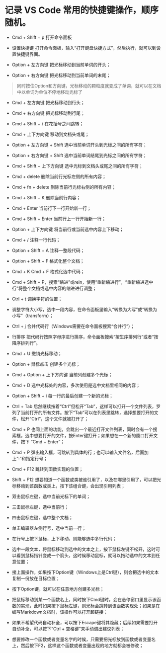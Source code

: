 # 记录 VS Code 常用的快捷键操作，顺序随机。

- Cmd + Shift + p 打开命令面板

- 设置快捷键 打开命令面板，输入“打开键盘快捷方式”，然后执行，就可以到设置快捷键界面。

- Option + 左方向键 把光标移动到当前单词的开头；
- Option + 右方向键 把光标移动到当前单词的末尾；
> 同时按住Option和方向键，光标移动的颗粒度就变成了单词，就可以在文档中以单词为单位不停地移动光标了

- Cmd + 左方向键 把光标移动到行头；
- Cmd + 右方向键 把光标移动到行尾；

- Cmd + Shift + \ 在花括号之间跳转；

- Cmd + 上下方向键 移动到文档头或尾；

- Option + 左方向键 + Shift 选中当前单词开头到光标之间的所有字符；
- Option + 右方向键 + Shift 选中当前单词结尾到光标之间的所有字符；

- Cmd + Shift + 上下方向键 选中光标到文档头或尾之间的所有字符；

- Cmd + delete 删除当前行光标左侧的所有内容；
- Cmd + fn + delete 删除当前行光标右侧的所有内容；

- Cmd + Shift + K 删除当前行内容；
- Cmd + Enter 当前行下一行开始新一行；
- Cmd + Shift + Enter 当前行上一行开始新一行；

- Option + 上下方向键 将当前行或当前选中内容上下移动；

- Cmd + / 注释一行代码；
- Option + Shift + A 注释一整段代码；

- Option + Shift + F 格式化整个文档；
- Cmd + K Cmd + F 格式化选中代码；

- Cmd + Shift + P，搜索“缩进”或rein，使用“重新缩进行”，“重新缩进选中行”将整个文档或选中内容的缩进进行调整；

- Ctrl + t 调换字符的位置；
- 调整字符大小写，选中一段内容，在命令面板里输入“转换为大写”或“转换为小写”（transform）；
- Ctrl + j 合并代码行（Windows需要在命令面板搜索“合并行”）；
- 行排序 把代码行按照字母序进行排序，命令面板搜索“按生序排列行”或者“按降序排列行”。
- Cmd + U 撤销光标移动；

- Option + 鼠标点击 创建多个光标；
- Cmd + Option + 上下方向键 当前列创建多个光标；
- Cmd + D 选中光标处的内容，多次使用是选中文档里相同的内容；
- Option + Shift + i 每一行的最后创建一个新的光标；

- Ctrl + Tab 后然继续按着“Ctrl”但松开“Tab”，这样可以打开一个文件列表，罗列了当前打开的所有文件。按下“Tab”可以在列表里跳转，选择想要打开的文件，松开“Ctrl”，这个文件就被打开了；
- Cmd + P 也同上面的功能，会跳出一个最近打开文件列表，同时会有一个搜索框，选中想要打开的文件，按Enter键打开；如果想在一个新的窗口打开文件，按下 “Cmd + Enter”；

- Cmd + P 弹出输入框，可跳转到具体的行；也可以输入文件名，后面加上“:”和指定行号；
- Cmd + F12 跳转到函数实现的位置；
- Shift + F12 想要知道一个函数或类被谁引用了，以及在哪里引用了，可以把光标移动到该函数或类上，按下该组合键，会出现引用列表；

- 双击鼠标左键，选中当前光标下的单词；
- 三击鼠标左键，选中当前行；
- 四击鼠标左键，选中整个文档；

- 单击编辑器左侧行号，选中当前一行；
- 在行号上按下鼠标，上下移动，则能够选中多行代码；

- 选中一段文本，将鼠标移动到选中的文本之上，按下鼠标左键不松开，这时可以看到鼠标指针变成一个箭头，这时候移动鼠标，就可以拖动选中的文本到任意位置；
- 接上面操作，如果按下Option键（Windows上是Ctrl键），则会把选中的文本复制一份放在目标位置；

- 按下Option键，就可以在任意地方创建多光标；

- 把鼠标移动到某一个函数名上，同时按下Cmd键时，会在悬停窗口里显示该函数的实现，此时如果按下鼠标左键，则光标会跳转到该函数实现处；如果是在编写Markdown文档时，该操作可以打开超链接；

- 如果不希望代码自动补全，可以按下Escape键将其隐藏；后续如果需要打开自动补全，可以按下“Ctrl + 空格键”来手动调出建议列表；

- 想要修改一个函数或者变量名字的时候，只需要把光标放到函数或者变量名上，然后按下F2，这样这个函数或者变量出现的地方就都会被修改；




